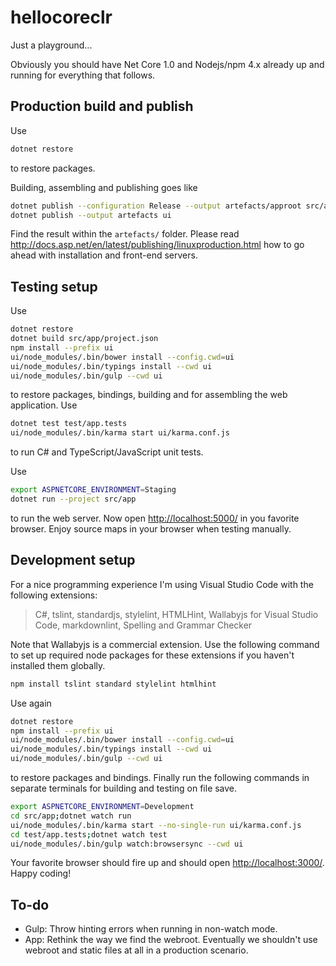 # hellocoreclr

Just a playground...

Obviously you should have Net Core 1.0 and Nodejs/npm 4.x already up and running for everything that follows.

## Production build and publish

Use

```bash
dotnet restore
```

to restore packages.

Building, assembling and publishing goes like

```bash
dotnet publish --configuration Release --output artefacts/approot src/app
dotnet publish --output artefacts ui
```

Find the result within the ```artefacts/``` folder. Please read <http://docs.asp.net/en/latest/publishing/linuxproduction.html> how to go ahead with installation and front-end servers.

## Testing setup

Use

```bash
dotnet restore
dotnet build src/app/project.json
npm install --prefix ui
ui/node_modules/.bin/bower install --config.cwd=ui
ui/node_modules/.bin/typings install --cwd ui
ui/node_modules/.bin/gulp --cwd ui
```

to restore packages, bindings, building and for assembling the web application. Use

```bash
dotnet test test/app.tests
ui/node_modules/.bin/karma start ui/karma.conf.js
```

to run C# and TypeScript/JavaScript unit tests.

Use

```bash
export ASPNETCORE_ENVIRONMENT=Staging
dotnet run --project src/app
```

to run the web server. Now open <http://localhost:5000/> in you favorite browser. Enjoy source maps in your browser when testing manually.

## Development setup

For a nice programming experience I'm using Visual Studio Code with the following extensions:
> C#, tslint, standardjs, stylelint, HTMLHint, Wallabyjs for Visual Studio Code, markdownlint, Spelling and Grammar Checker

Note that Wallabyjs is a commercial extension.
Use the following command to set up required node packages for these extensions if you haven't installed them globally.

```bash
npm install tslint standard stylelint htmlhint
```

Use again

```bash
dotnet restore
npm install --prefix ui
ui/node_modules/.bin/bower install --config.cwd=ui
ui/node_modules/.bin/typings install --cwd ui
ui/node_modules/.bin/gulp --cwd ui
```

to restore packages and bindings. Finally run the following commands in separate terminals for building and testing on file save.

```bash
export ASPNETCORE_ENVIRONMENT=Development
cd src/app;dotnet watch run
ui/node_modules/.bin/karma start --no-single-run ui/karma.conf.js
cd test/app.tests;dotnet watch test
ui/node_modules/.bin/gulp watch:browsersync --cwd ui
```

Your favorite browser should fire up and should open <http://localhost:3000/>. Happy coding!

## To-do

- Gulp: Throw hinting errors when running in non-watch mode.
- App: Rethink the way we find the webroot. Eventually we shouldn't use webroot and static files at all in a production scenario.
